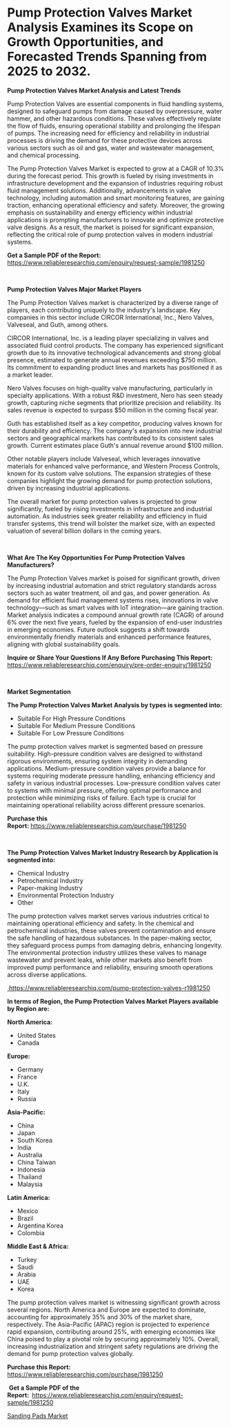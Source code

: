 <p><h1>Pump Protection Valves Market Analysis Examines its Scope on Growth Opportunities, and Forecasted Trends Spanning from 2025 to 2032.</h1></p><p><strong>Pump Protection Valves Market Analysis and Latest Trends</strong></p>
<p><p>Pump Protection Valves are essential components in fluid handling systems, designed to safeguard pumps from damage caused by overpressure, water hammer, and other hazardous conditions. These valves effectively regulate the flow of fluids, ensuring operational stability and prolonging the lifespan of pumps. The increasing need for efficiency and reliability in industrial processes is driving the demand for these protective devices across various sectors such as oil and gas, water and wastewater management, and chemical processing.</p><p>The Pump Protection Valves Market is expected to grow at a CAGR of 10.3% during the forecast period. This growth is fueled by rising investments in infrastructure development and the expansion of industries requiring robust fluid management solutions. Additionally, advancements in valve technology, including automation and smart monitoring features, are gaining traction, enhancing operational efficiency and safety. Moreover, the growing emphasis on sustainability and energy efficiency within industrial applications is prompting manufacturers to innovate and optimize protective valve designs. As a result, the market is poised for significant expansion, reflecting the critical role of pump protection valves in modern industrial systems.</p></p>
<p><strong>Get a Sample PDF of the Report:&nbsp;</strong> <a href="https://www.reliableresearchiq.com/enquiry/request-sample/1981250?utm_campaign=2247&utm_medium=2&utm_source=Github&utm_content=ia&utm_term=20022025&utm_id=pump-protection-valves">https://www.reliableresearchiq.com/enquiry/request-sample/1981250</a></p>
<p>&nbsp;</p>
<p><strong>Pump Protection Valves Major Market Players</strong></p>
<p><p>The Pump Protection Valves market is characterized by a diverse range of players, each contributing uniquely to the industry's landscape. Key companies in this sector include CIRCOR International, Inc., Nero Valves, Valveseal, and Guth, among others.</p><p>CIRCOR International, Inc. is a leading player specializing in valves and associated fluid control products. The company has experienced significant growth due to its innovative technological advancements and strong global presence, estimated to generate annual revenues exceeding $750 million. Its commitment to expanding product lines and markets has positioned it as a market leader.</p><p>Nero Valves focuses on high-quality valve manufacturing, particularly in specialty applications. With a robust R&D investment, Nero has seen steady growth, capturing niche segments that prioritize precision and reliability. Its sales revenue is expected to surpass $50 million in the coming fiscal year.</p><p>Guth has established itself as a key competitor, producing valves known for their durability and efficiency. The company's expansion into new industrial sectors and geographical markets has contributed to its consistent sales growth. Current estimates place Guth's annual revenue around $100 million.</p><p>Other notable players include Valveseal, which leverages innovative materials for enhanced valve performance, and Western Process Controls, known for its custom valve solutions. The expansion strategies of these companies highlight the growing demand for pump protection solutions, driven by increasing industrial applications.</p><p>The overall market for pump protection valves is projected to grow significantly, fueled by rising investments in infrastructure and industrial automation. As industries seek greater reliability and efficiency in fluid transfer systems, this trend will bolster the market size, with an expected valuation of several billion dollars in the coming years.</p></p>
<p>&nbsp;</p>
<p><strong>What Are The Key Opportunities For Pump Protection Valves Manufacturers?</strong></p>
<p><p>The Pump Protection Valves market is poised for significant growth, driven by increasing industrial automation and strict regulatory standards across sectors such as water treatment, oil and gas, and power generation. As demand for efficient fluid management systems rises, innovations in valve technology—such as smart valves with IoT integration—are gaining traction. Market analysis indicates a compound annual growth rate (CAGR) of around 6% over the next five years, fueled by the expansion of end-user industries in emerging economies. Future outlook suggests a shift towards environmentally friendly materials and enhanced performance features, aligning with global sustainability goals.</p></p>
<p><strong>Inquire or Share Your Questions If Any Before Purchasing This Report:</strong> <a href="https://www.reliableresearchiq.com/enquiry/pre-order-enquiry/1981250?utm_campaign=2247&utm_medium=2&utm_source=Github&utm_content=ia&utm_term=20022025&utm_id=pump-protection-valves">https://www.reliableresearchiq.com/enquiry/pre-order-enquiry/1981250</a></p>
<p>&nbsp;</p>
<p><strong>Market Segmentation</strong></p>
<p><strong>The Pump Protection Valves Market Analysis by types is segmented into:</strong></p>
<p><ul><li>Suitable For High Pressure Conditions</li><li>Suitable For Medium Pressure Conditions</li><li>Suitable For Low Pressure Conditions</li></ul></p>
<p><p>The pump protection valves market is segmented based on pressure suitability. High-pressure condition valves are designed to withstand rigorous environments, ensuring system integrity in demanding applications. Medium-pressure condition valves provide a balance for systems requiring moderate pressure handling, enhancing efficiency and safety in various industrial processes. Low-pressure condition valves cater to systems with minimal pressure, offering optimal performance and protection while minimizing risks of failure. Each type is crucial for maintaining operational reliability across different pressure scenarios.</p></p>
<p><strong>Purchase this Report:&nbsp;</strong><a href="https://www.reliableresearchiq.com/purchase/1981250?utm_campaign=2247&utm_medium=2&utm_source=Github&utm_content=ia&utm_term=20022025&utm_id=pump-protection-valves">https://www.reliableresearchiq.com/purchase/1981250</a></p>
<p>&nbsp;</p>
<p><strong>The Pump Protection Valves Market Industry Research by Application is segmented into:</strong></p>
<p><ul><li>Chemical Industry</li><li>Petrochemical Industry</li><li>Paper-making Industry</li><li>Environmental Protection Industry</li><li>Other</li></ul></p>
<p><p>The pump protection valves market serves various industries critical to maintaining operational efficiency and safety. In the chemical and petrochemical industries, these valves prevent contamination and ensure the safe handling of hazardous substances. In the paper-making sector, they safeguard process pumps from damaging debris, enhancing longevity. The environmental protection industry utilizes these valves to manage wastewater and prevent leaks, while other markets also benefit from improved pump performance and reliability, ensuring smooth operations across diverse applications.</p></p>
<p><a href="https://www.reliableresearchiq.com/pump-protection-valves-r1981250?utm_campaign=2247&utm_medium=2&utm_source=Github&utm_content=ia&utm_term=20022025&utm_id=pump-protection-valves">&nbsp;https://www.reliableresearchiq.com/pump-protection-valves-r1981250</a></p>
<p><strong>In terms of Region, the Pump Protection Valves Market Players available by Region are:</strong></p>
<p>
    <p> <strong> North America: </strong>
        <ul>
            <li>United States</li>
            <li>Canada</li>
        </ul>
        </p> 
    <p> <strong> Europe: </strong>
        <ul>
            <li>Germany</li>
            <li>France</li>
            <li>U.K.</li>
            <li>Italy</li>
            <li>Russia</li>
        </ul>
        </p> 
    <p> <strong> Asia-Pacific: </strong>
        <ul>
            <li>China</li>
            <li>Japan</li>
            <li>South Korea</li>
            <li>India</li>
            <li>Australia</li>
            <li>China Taiwan</li>
            <li>Indonesia</li>
            <li>Thailand</li>
            <li>Malaysia</li>
        </ul>
        </p> 
    <p> <strong> Latin America: </strong>
        <ul>
            <li>Mexico</li>
            <li>Brazil</li>
            <li>Argentina Korea</li>
            <li>Colombia</li>
        </ul>
        </p> 
    <p> <strong> Middle East & Africa: </strong>
        <ul>
            <li>Turkey</li>
            <li>Saudi</li>
            <li>Arabia</li>
            <li>UAE</li>
            <li>Korea</li>
        </ul>
    </p>
    </p>
<p><p>The pump protection valves market is witnessing significant growth across several regions. North America and Europe are expected to dominate, accounting for approximately 35% and 30% of the market share, respectively. The Asia-Pacific (APAC) region is projected to experience rapid expansion, contributing around 25%, with emerging economies like China poised to play a pivotal role by securing approximately 10%. Overall, increasing industrialization and stringent safety regulations are driving the demand for pump protection valves globally.</p></p>
<p><strong>Purchase this Report: </strong><a href="https://www.reliableresearchiq.com/purchase/1981250?utm_campaign=2247&utm_medium=2&utm_source=Github&utm_content=ia&utm_term=20022025&utm_id=pump-protection-valves">https://www.reliableresearchiq.com/purchase/1981250</a></p>
<p>&nbsp;<strong>Get a Sample PDF of the Report:&nbsp;&nbsp;</strong><a href="https://www.reliableresearchiq.com/enquiry/request-sample/1981250?utm_campaign=2247&utm_medium=2&utm_source=Github&utm_content=ia&utm_term=20022025&utm_id=pump-protection-valves">https://www.reliableresearchiq.com/enquiry/request-sample/1981250</a></p>
<p><strong></strong></p>
<p><p><a href="https://github.com/bensemilia864/Market-Research-Report-List-1/blob/main/sanding-pads-market.md?utm_campaign=2247&utm_medium=2&utm_source=Github&utm_content=ia&utm_term=20022025&utm_id=pump-protection-valves">Sanding Pads Market</a></p></p>